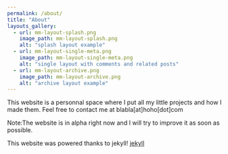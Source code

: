 ```yaml
---
permalink: /about/
title: "About"
layouts_gallery:
  - url: mm-layout-splash.png
    image_path: mm-layout-splash.png
    alt: "splash layout example"
  - url: mm-layout-single-meta.png
    image_path: mm-layout-single-meta.png
    alt: "single layout with comments and related posts"
  - url: mm-layout-archive.png
    image_path: mm-layout-archive.png
    alt: "archive layout example"
---
```


This website is a personnal space where I put all my little projects and how I made them. Feel free to contact me at blabla[at]hoho[dot]com

Note:The website is in alpha right now and I will try to improve it as soon as possible.

This website was powered thanks to jekyll! [jekyll](/images/git-hub.png)

